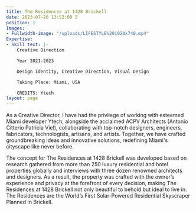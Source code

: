 ```yaml
---
title: The Residences at 1428 Brickell
date: 2023-07-20 13:52:00 Z
position: 1
Images:
- Fullwidth-image: "/uploads/LIFESTYLE%201920x740.mp4"
Expertise:
- Skill text: |-
    Creative Direction

    Year 2021-2023

    Design Identity, Creative Direction, Visual Design

    Taking Place: Miami, USA

    CREDITS: Ytech
layout: page
---
```


As a Creative Director, I have had the privilege of working with esteemed Miami developer Ytech, alongside the acclaimed ACPV Architects (Antonio Citterio Patricia Viel), collaborating with top-notch designers, engineers, fabricators, technologists, artisans, and artists. Together, we have crafted groundbreaking ideas and innovative solutions, redefining Miami's cityscape like never before.

The concept for The Residences at 1428 Brickell was developed based on research gathered from more than 250 luxury residential and hotel properties globally and interviews with three dozen renowned architects and designers. As a result, the property was crafted with the owner’s experience and privacy at the forefront of every decision, making The Residences at 1428 Brickell not only beautiful to behold but ideal to live in. The Residences are the World’s First Solar-Powered Residential Skyscraper Planned In Brickell.




